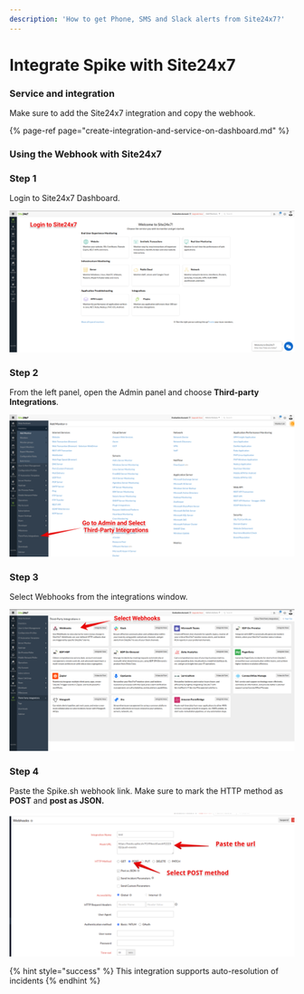 ```yaml
---
description: 'How to get Phone, SMS and Slack alerts from Site24x7?'
---
```


# Integrate Spike with Site24x7

### Service and integration

Make sure to add the Site24x7 integration and copy the webhook. 

{% page-ref page="create-integration-and-service-on-dashboard.md" %}

### 

### Using the Webhook with Site24x7

### Step 1

Login to Site24x7 Dashboard.

![Site24x7 Dashboard](../.gitbook/assets/group-1%20%284%29.png)



### Step 2

From the left panel, open the Admin panel and choose **Third-party Integrations**.

![Select Third-party Integrations](../.gitbook/assets/group-2%20%287%29.png)



### Step 3

Select Webhooks from the integrations window. 

![Select Webhhoks](../.gitbook/assets/group-3%20%285%29.png)



### Step 4

Paste the Spike.sh webhook link. Make sure to mark the HTTP method as **POST** and **post as JSON.**

![](../.gitbook/assets/image-3-.png)

{% hint style="success" %}
This integration supports auto-resolution of incidents
{% endhint %}

